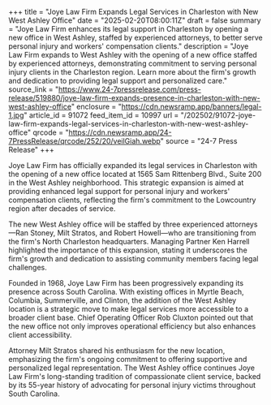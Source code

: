 +++
title = "Joye Law Firm Expands Legal Services in Charleston with New West Ashley Office"
date = "2025-02-20T08:00:11Z"
draft = false
summary = "Joye Law Firm enhances its legal support in Charleston by opening a new office in West Ashley, staffed by experienced attorneys, to better serve personal injury and workers' compensation clients."
description = "Joye Law Firm expands to West Ashley with the opening of a new office staffed by experienced attorneys, demonstrating commitment to serving personal injury clients in the Charleston region. Learn more about the firm's growth and dedication to providing legal support and personalized care."
source_link = "https://www.24-7pressrelease.com/press-release/519880/joye-law-firm-expands-presence-in-charleston-with-new-west-ashley-office"
enclosure = "https://cdn.newsramp.app/banners/legal-1.jpg"
article_id = 91072
feed_item_id = 10997
url = "/202502/91072-joye-law-firm-expands-legal-services-in-charleston-with-new-west-ashley-office"
qrcode = "https://cdn.newsramp.app/24-7PressRelease/qrcode/252/20/veilGiah.webp"
source = "24-7 Press Release"
+++

<p>Joye Law Firm has officially expanded its legal services in Charleston with the opening of a new office located at 1565 Sam Rittenberg Blvd., Suite 200 in the West Ashley neighborhood. This strategic expansion is aimed at providing enhanced legal support for personal injury and workers' compensation clients, reflecting the firm's commitment to the Lowcountry region after decades of service.</p><p>The new West Ashley office will be staffed by three experienced attorneys—Ran Stoney, Milt Stratos, and Robert Howell—who are transitioning from the firm's North Charleston headquarters. Managing Partner Ken Harrell highlighted the importance of this expansion, stating it underscores the firm's growth and dedication to assisting community members facing legal challenges.</p><p>Founded in 1968, Joye Law Firm has been progressively expanding its presence across South Carolina. With existing offices in Myrtle Beach, Columbia, Summerville, and Clinton, the addition of the West Ashley location is a strategic move to make legal services more accessible to a broader client base. Chief Operating Officer Rob Cluxton pointed out that the new office not only improves operational efficiency but also enhances client accessibility.</p><p>Attorney Milt Stratos shared his enthusiasm for the new location, emphasizing the firm's ongoing commitment to offering supportive and personalized legal representation. The West Ashley office continues Joye Law Firm's long-standing tradition of compassionate client service, backed by its 55-year history of advocating for personal injury victims throughout South Carolina.</p>